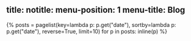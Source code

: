 title:
notitle:
menu-position: 1
menu-title: Blog
---
{%
posts = pagelist(key=lambda p: p.get("date"), sortby=lambda p: p.get("date"), reverse=True, limit=10)
for p in posts:
	inline(p)
%}

